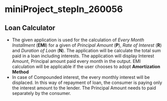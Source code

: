 # miniProject_stepIn_260056
## **Loan Calculator**
- The given application is used for the calculation of *Every Month Installment* (**EMI**) for a given of *Principal Amount* (**P**), *Rate of Interest* (**R**) and  *Duration of Loan* (**N**). The application will be calculate the total sum paid in a loan including interests. The application will display Interest Amount, Principal amount paid every month in the output. EMI calculation will be applicable if the user chooses to adopt **Amortization Method**
- In case of Compounded interest, the every monthly interest will be displaced. In this way of repayment of loan, the consumer is paying only the interest amount to the lender. The Principal Amount needs to paid separately by the consumer. 